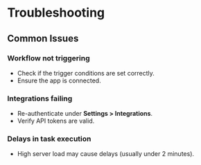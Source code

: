# Troubleshooting

## Common Issues

### Workflow not triggering
- Check if the trigger conditions are set correctly.
- Ensure the app is connected.

### Integrations failing
- Re-authenticate under **Settings > Integrations**.
- Verify API tokens are valid.

### Delays in task execution
- High server load may cause delays (usually under 2 minutes).
